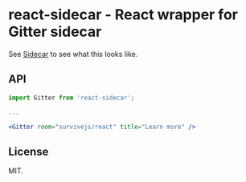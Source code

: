 # react-sidecar - React wrapper for Gitter sidecar

See [Sidecar](https://sidecar.gitter.im/) to see what this looks like.

## API

```jsx
import Gitter from 'react-sidecar';

...

<Gitter room="survivejs/react" title="Learn more" />
```

## License

MIT.

